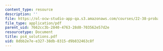 ```yaml
---
content_type: resource
description: ''
file: https://ol-ocw-studio-app-qa.s3.amazonaws.com/courses/22-38-probability-and-its-applications-to-reliability-quality-control-and-risk-assessment-fall-2005/8dbb2e7ee32738db8315d9b832463c8f_ps4_solutions.pdf
file_type: application/pdf
parent_uid: 7662cc3b-2840-4763-28d0-703562e57d2e
resourcetype: Document
title: ps4_solutions.pdf
uid: 8dbb2e7e-e327-38db-8315-d9b832463c8f
---
```

